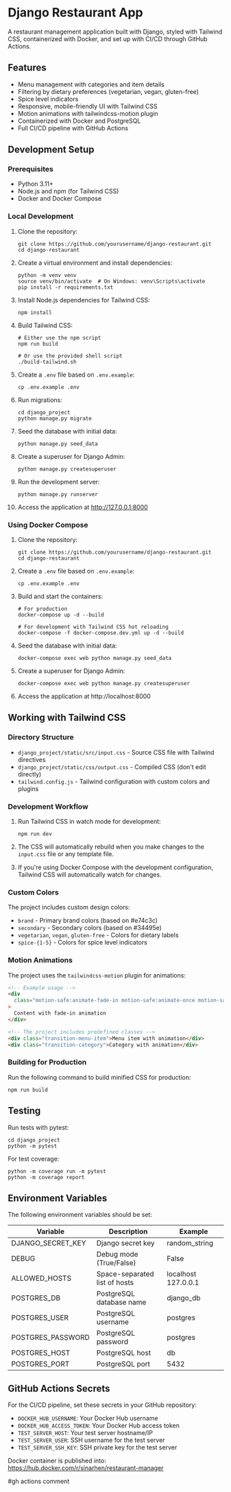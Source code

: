 # Django Restaurant App

A restaurant management application built with Django, styled with Tailwind CSS, containerized with Docker, and set up with CI/CD through GitHub Actions.

## Features

- Menu management with categories and item details
- Filtering by dietary preferences (vegetarian, vegan, gluten-free)
- Spice level indicators
- Responsive, mobile-friendly UI with Tailwind CSS
- Motion animations with tailwindcss-motion plugin
- Containerized with Docker and PostgreSQL
- Full CI/CD pipeline with GitHub Actions

## Development Setup

### Prerequisites

- Python 3.11+
- Node.js and npm (for Tailwind CSS)
- Docker and Docker Compose

### Local Development

1. Clone the repository:

   ```
   git clone https://github.com/yourusername/django-restaurant.git
   cd django-restaurant
   ```

2. Create a virtual environment and install dependencies:

   ```
   python -m venv venv
   source venv/bin/activate  # On Windows: venv\Scripts\activate
   pip install -r requirements.txt
   ```

3. Install Node.js dependencies for Tailwind CSS:

   ```
   npm install
   ```

4. Build Tailwind CSS:

   ```
   # Either use the npm script
   npm run build

   # Or use the provided shell script
   ./build-tailwind.sh
   ```

5. Create a `.env` file based on `.env.example`:

   ```
   cp .env.example .env
   ```

6. Run migrations:

   ```
   cd django_project
   python manage.py migrate
   ```

7. Seed the database with initial data:

   ```
   python manage.py seed_data
   ```

8. Create a superuser for Django Admin:

   ```
   python manage.py createsuperuser
   ```

9. Run the development server:

   ```
   python manage.py runserver
   ```

10. Access the application at http://127.0.0.1:8000

### Using Docker Compose

1. Clone the repository:

   ```
   git clone https://github.com/yourusername/django-restaurant.git
   cd django-restaurant
   ```

2. Create a `.env` file based on `.env.example`:

   ```
   cp .env.example .env
   ```

3. Build and start the containers:

   ```
   # For production
   docker-compose up -d --build

   # For development with Tailwind CSS hot reloading
   docker-compose -f docker-compose.dev.yml up -d --build
   ```

4. Seed the database with initial data:

   ```
   docker-compose exec web python manage.py seed_data
   ```

5. Create a superuser for Django Admin:

   ```
   docker-compose exec web python manage.py createsuperuser
   ```

6. Access the application at http://localhost:8000

## Working with Tailwind CSS

### Directory Structure

- `django_project/static/src/input.css` - Source CSS file with Tailwind directives
- `django_project/static/css/output.css` - Compiled CSS (don't edit directly)
- `tailwind.config.js` - Tailwind configuration with custom colors and plugins

### Development Workflow

1. Run Tailwind CSS in watch mode for development:

   ```
   npm run dev
   ```

2. The CSS will automatically rebuild when you make changes to the `input.css` file or any template file.

3. If you're using Docker Compose with the development configuration, Tailwind CSS will automatically watch for changes.

### Custom Colors

The project includes custom design colors:

- `brand` - Primary brand colors (based on #e74c3c)
- `secondary` - Secondary colors (based on #34495e)
- `vegetarian`, `vegan`, `gluten-free` - Colors for dietary labels
- `spice-{1-5}` - Colors for spice level indicators

### Motion Animations

The project uses the `tailwindcss-motion` plugin for animations:

```html
<!-- Example usage -->
<div
  class="motion-safe:animate-fade-in motion-safe:animate-once motion-safe:animate-duration-500"
>
  Content with fade-in animation
</div>

<!-- The project includes predefined classes -->
<div class="transition-menu-item">Menu item with animation</div>
<div class="transition-category">Category with animation</div>
```

### Building for Production

Run the following command to build minified CSS for production:

```
npm run build
```

## Testing

Run tests with pytest:

```
cd django_project
python -m pytest
```

For test coverage:

```
python -m coverage run -m pytest
python -m coverage report
```

## Environment Variables

The following environment variables should be set:

| Variable          | Description                   | Example             |
| ----------------- | ----------------------------- | ------------------- |
| DJANGO_SECRET_KEY | Django secret key             | random_string       |
| DEBUG             | Debug mode (True/False)       | False               |
| ALLOWED_HOSTS     | Space-separated list of hosts | localhost 127.0.0.1 |
| POSTGRES_DB       | PostgreSQL database name      | django_db           |
| POSTGRES_USER     | PostgreSQL username           | postgres            |
| POSTGRES_PASSWORD | PostgreSQL password           | postgres            |
| POSTGRES_HOST     | PostgreSQL host               | db                  |
| POSTGRES_PORT     | PostgreSQL port               | 5432                |

## GitHub Actions Secrets

For the CI/CD pipeline, set these secrets in your GitHub repository:

- `DOCKER_HUB_USERNAME`: Your Docker Hub username
- `DOCKER_HUB_ACCESS_TOKEN`: Your Docker Hub access token
- `TEST_SERVER_HOST`: Your test server hostname/IP
- `TEST_SERVER_USER`: SSH username for the test server
- `TEST_SERVER_SSH_KEY`: SSH private key for the test server

Docker container is published into: https://hub.docker.com/r/sinarhen/restaurant-manager

#gh actions comment
